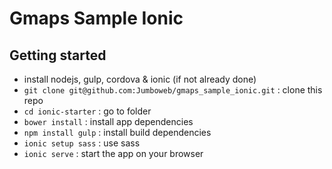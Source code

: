 # Gmaps Sample Ionic

## Getting started

- install nodejs, gulp, cordova & ionic (if not already done)
- `git clone git@github.com:Jumboweb/gmaps_sample_ionic.git` : clone this repo
- `cd ionic-starter` : go to folder
- `bower install` : install app dependencies
- `npm install gulp` : install build dependencies
- `ionic setup sass` : use sass
- `ionic serve` : start the app on your browser
 
